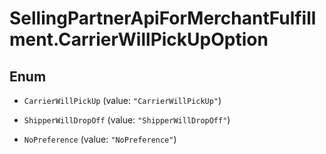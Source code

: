 # SellingPartnerApiForMerchantFulfillment.CarrierWillPickUpOption

## Enum


* `CarrierWillPickUp` (value: `"CarrierWillPickUp"`)

* `ShipperWillDropOff` (value: `"ShipperWillDropOff"`)

* `NoPreference` (value: `"NoPreference"`)


